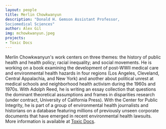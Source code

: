 ```yaml
---
layout: people
title: Merlin Chowkwanyun
description: "Donald H. Gemson Assistant Professor,
Sociomedical Sciences"
author: Alex Gil
img: mchowkwanyun.jpeg
projects:
- Toxic Docs
---
```


Merlin Chowkwanyun's work centers on three themes: the history of public health and health policy; racial inequality; and social movements. He is working on a book examining the development of post-WWII medical care and environmental health hazards in four regions (Los Angeles, Cleveland, Central Appalachia, and New York) and another about political unrest at medical schools and neighborhood health activism during the 1960s and 1970s. With Adolph Reed, he is writing an essay collection that questions the dominant theoretical assumptions and frames in disparities research (under contract, University of California Press). With the Center for Public Integrity, he is part of a group of environmental health journalists and historians on a database featuring millions of previously unseen corporate documents that have emerged in recent environmental health lawsuits. More information is available at [Toxic Docs](toxicdocs.org).
